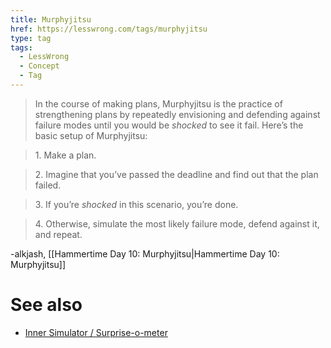 ```yaml
---
title: Murphyjitsu
href: https://lesswrong.com/tags/murphyjitsu
type: tag
tags:
  - LessWrong
  - Concept
  - Tag
---
```


> In the course of making plans, Murphyjitsu is the practice of strengthening plans by repeatedly envisioning and defending against failure modes until you would be _shocked_ to see it fail. Here’s the basic setup of Murphyjitsu:

> 1\. Make a plan.

> 2\. Imagine that you’ve passed the deadline and find out that the plan failed.

> 3\. If you’re _shocked_ in this scenario, you’re done.

> 4\. Otherwise, simulate the most likely failure mode, defend against it, and repeat.

-alkjash, [[Hammertime Day 10: Murphyjitsu|Hammertime Day 10: Murphyjitsu]]

See also
========

*   [Inner Simulator / Surprise-o-meter](https://www.lesswrong.com/tag/inner-simulator-suprise-o-meter)